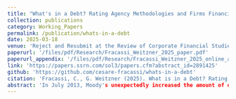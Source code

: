 ```yaml
---
title: "What's in a Debt? Rating Agency Methodologies and Firms Financing and Investment Decisions."
collection: publications
category: Working_Papers
permalink: /publication/whats-in-a-debt
date: 2025-03-18
venue: 'Reject and Resubmit at the Review of Corporate Financial Studies'
paperurl: '/files/pdf/Research/Fracassi_Weitzner_2025_paper.pdf'
paperurl_appendix: '/files/pdf/Research/Fracassi_Weitzner_2025_online_appendix.pdf'
link: 'https://papers.ssrn.com/sol3/papers.cfm?abstract_id=2891425'
github: 'https://github.com/cesare-fracassi/whats-in-a-debt'
citation: 'Fracassi, C., G. Weitzner (2025). What is in a Debt? Rating Agency Methodologies and Firms Financing and Investment Decisions. Reject and Resubmit at the Review of Corporate Financial Studies.' 
abstract: 'In July 2013, Moody's unexpectedly increased the amount of equity credit that speculative-grade firms receive for preferred stock from 50% to 100%. Firms affected by the rule change were suddenly considered less levered by Moodys even though their balance sheets did not change. These firms responded by issuing debt, targeting a leverage ratio as defined by Moodys, and growing their assets. The rule change transferred value from bond to equity holders, and led to an increase in preferred stock issuance. How rating agencies assess risk thus has a significant causal impact on firms financing, investment, and security design decisions.'
---
```


